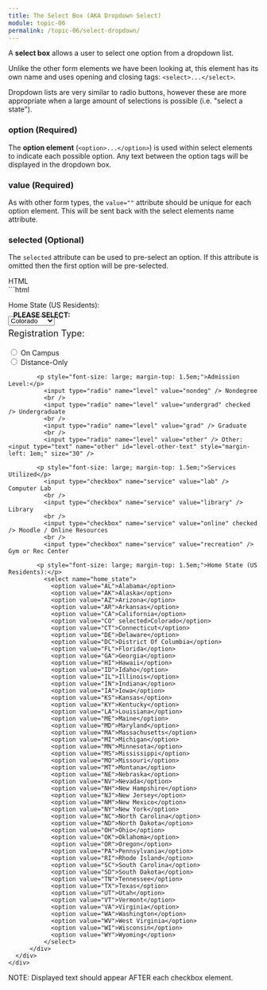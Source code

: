 ```yaml
---
title: The Select Box (AKA Dropdown Select)
module: topic-06
permalink: /topic-06/select-dropdown/
---
```


<div class="divider-heading"></div>

A **select box** allows a user to select one option from a dropdown list.

Unlike the other form elements we have been looking at, this element has its own name and uses opening and closing tags: `<select>...</select>`.

Dropdown lists are very similar to radio buttons, however these are more appropriate when a large amount of selections is possible (i.e. "select a state").



### option (Required)

The **option element** (`<option>...</option>`) is used within select elements to indicate each possible option. Any text between the option tags will be displayed in the dropdown box.


### value (Required)

As with other form types, the `value=""` attribute should be unique for each option element. This will be sent back with the select elements name attribute.


### selected (Optional)

The `selected` attribute can be used to pre-select an option. If this attribute is omitted then the first option will be pre-selected.


<div id="code-heading">HTML</div>
```html
<p>Home State (US Residents):</p>
  <select name="home_state">
    <option value="AL">Alabama</option>
    <option value="AK">Alaska</option>
    <option value="AZ">Arizona</option>
    <option value="AR">Arkansas</option>
    <option value="CA">California</option>
    <option value="CO" selected>Colorado</option>
    <option value="CT">Connecticut</option>
    <!-- Continued... -->
  </select>
```

<div class="row" style="margin-top: -30px;">
  <div class="col-lg-12">
    <div class="bs-component">
      <div class="panel panel-success">
        <div class="panel-heading">
          <h4 style="text-transform: uppercase; margin: inherit;">
            <i class="fa fa-check-circle" aria-hidden="true" style="margin-right: 10px"></i>
            Please Select:
          </h4>
        </div>
          <div class="panel-body">
            <p style="font-size: large;">Registration Type:</p>
              <input type="radio" name="reg" value="campus" /> On Campus
              <br />
              <input type="radio" name="reg" value="distance" /> Distance-Only

            <p style="font-size: large; margin-top: 1.5em;">Admission Level:</p>
              <input type="radio" name="level" value="nondeg" /> Nondegree
              <br />
              <input type="radio" name="level" value="undergrad" checked /> Undergraduate
              <br />
              <input type="radio" name="level" value="grad" /> Graduate
              <br />
              <input type="radio" name="level" value="other" /> Other: <input type="text" name="other" id="level-other-text" style="margin-left: 1em;" size="30" />

            <p style="font-size: large; margin-top: 1.5em;">Services Utilized</p>
              <input type="checkbox" name="service" value="lab" /> Computer Lab
              <br />
              <input type="checkbox" name="service" value="library" /> Library
              <br />
              <input type="checkbox" name="service" value="online" checked /> Moodle / Online Resources
              <br />
              <input type="checkbox" name="service" value="recreation" /> Gym or Rec Center

            <p style="font-size: large; margin-top: 1.5em;">Home State (US Residents):</p>
              <select name="home_state">
                <option value="AL">Alabama</option>
                <option value="AK">Alaska</option>
                <option value="AZ">Arizona</option>
                <option value="AR">Arkansas</option>
                <option value="CA">California</option>
                <option value="CO" selected>Colorado</option>
                <option value="CT">Connecticut</option>
                <option value="DE">Delaware</option>
                <option value="DC">District Of Columbia</option>
                <option value="FL">Florida</option>
                <option value="GA">Georgia</option>
                <option value="HI">Hawaii</option>
                <option value="ID">Idaho</option>
                <option value="IL">Illinois</option>
                <option value="IN">Indiana</option>
                <option value="IA">Iowa</option>
                <option value="KS">Kansas</option>
                <option value="KY">Kentucky</option>
                <option value="LA">Louisiana</option>
                <option value="ME">Maine</option>
                <option value="MD">Maryland</option>
                <option value="MA">Massachusetts</option>
                <option value="MI">Michigan</option>
                <option value="MN">Minnesota</option>
                <option value="MS">Mississippi</option>
                <option value="MO">Missouri</option>
                <option value="MT">Montana</option>
                <option value="NE">Nebraska</option>
                <option value="NV">Nevada</option>
                <option value="NH">New Hampshire</option>
                <option value="NJ">New Jersey</option>
                <option value="NM">New Mexico</option>
                <option value="NY">New York</option>
                <option value="NC">North Carolina</option>
                <option value="ND">North Dakota</option>
                <option value="OH">Ohio</option>
                <option value="OK">Oklahoma</option>
                <option value="OR">Oregon</option>
                <option value="PA">Pennsylvania</option>
                <option value="RI">Rhode Island</option>
                <option value="SC">South Carolina</option>
                <option value="SD">South Dakota</option>
                <option value="TN">Tennessee</option>
                <option value="TX">Texas</option>
                <option value="UT">Utah</option>
                <option value="VT">Vermont</option>
                <option value="VA">Virginia</option>
                <option value="WA">Washington</option>
                <option value="WV">West Virginia</option>
                <option value="WI">Wisconsin</option>
                <option value="WY">Wyoming</option>
              </select>
          </div>
      </div>
    </div>
  </div>
</div>


<span class="label label-info">NOTE:</span> Displayed text should appear AFTER each checkbox element.
